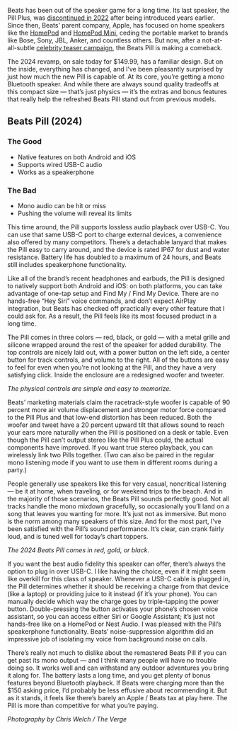 Beats has been out of the speaker game for a long time. Its last speaker, the Pill Plus, was [discontinued in 2022](/2022/1/10/22876792/apple-beats-pill-plus-battery-powered-speaker-discontinued) after being introduced years earlier. Since then, Beats’ parent company, Apple, has focused on home speakers like the [HomePod](/23578606/apple-homepod-2-second-gen-2023-siri-smart-speaker-review) and [HomePod Mini](/21561589/apple-homepod-mini-review), ceding the portable market to brands like Bose, Sony, JBL, Anker, and countless others. But now, after a not-at-all-subtle [celebrity teaser campaign](https://x.com/beatsbydre/status/1802824048474562753), the Beats Pill is making a comeback.

The 2024 revamp, on sale today for $149.99, has a familiar design. But on the inside, everything has changed, and I’ve been pleasantly surprised by just how much the new Pill is capable of. At its core, you’re getting a mono Bluetooth speaker. And while there are always sound quality tradeoffs at this compact size — that’s just physics — it’s the extras and bonus features that really help the refreshed Beats Pill stand out from previous models. 

## Beats Pill (2024)

### The Good

-   Native features on both Android and iOS
-   Supports wired USB-C audio
-   Works as a speakerphone

### The Bad

-   Mono audio can be hit or miss
-   Pushing the volume will reveal its limits

This time around, the Pill supports lossless audio playback over USB-C. You can use that same USB-C port to charge external devices, a convenience also offered by many competitors. There’s a detachable lanyard that makes the Pill easy to carry around, and the device is rated IP67 for dust and water resistance. Battery life has doubled to a maximum of 24 hours, and Beats still includes speakerphone functionality.

Like all of the brand’s recent headphones and earbuds, the Pill is designed to natively support both Android and iOS: on both platforms, you can take advantage of one-tap setup and Find My / Find My Device. There are no hands-free “Hey Siri” voice commands, and don’t expect AirPlay integration, but Beats has checked off practically every other feature that I could ask for. As a result, the Pill feels like its most focused product in a long time. 

The Pill comes in three colors — red, black, or gold — with a metal grille and silicone wrapped around the rest of the speaker for added durability. The top controls are nicely laid out, with a power button on the left side, a center button for track controls, and volume to the right. All of the buttons are easy to feel for even when you’re not looking at the Pill, and they have a very satisfying click. Inside the enclosure are a redesigned woofer and tweeter. 

*The physical controls are simple and easy to memorize.*

Beats’ marketing materials claim the racetrack-style woofer is capable of 90 percent more air volume displacement and stronger motor force compared to the Pill Plus and that low-end distortion has been reduced. Both the woofer and tweet have a 20 percent upward tilt that allows sound to reach your ears more naturally when the Pill is positioned on a desk or table. Even though the Pill can’t output stereo like the Pill Plus could, the actual components have improved. If you want true stereo playback, you can wirelessly link two Pills together. (Two can also be paired in the regular mono listening mode if you want to use them in different rooms during a party.)

People generally use speakers like this for very casual, noncritical listening — be it at home, when traveling, or for weekend trips to the beach. And in the majority of those scenarios, the Beats Pill sounds perfectly good. Not all tracks handle the mono mixdown gracefully, so occasionally you’ll land on a song that leaves you wanting for more. It’s just not as immersive. But mono is the norm among many speakers of this size. And for the most part, I’ve been satisfied with the Pill’s sound performance. It’s clear, can crank fairly loud, and is tuned well for today’s chart toppers.

*The 2024 Beats Pill comes in red, gold, or black.*

If you want the best audio fidelity this speaker can offer, there’s always the option to plug in over USB-C. I like having the choice, even if it might seem like overkill for this class of speaker. Whenever a USB-C cable is plugged in, the Pill determines whether it should be receiving a charge from that device (like a laptop) or providing juice to it instead (if it’s your phone). You can manually decide which way the charge goes by triple-tapping the power button. Double-pressing the button activates your phone’s chosen voice assistant, so you can access either Siri or Google Assistant; it’s just not hands-free like on a HomePod or Nest Audio. I was pleased with the Pill’s speakerphone functionality. Beats’ noise-suppression algorithm did an impressive job of isolating my voice from background noise on calls. 

There’s really not much to dislike about the remastered Beats Pill if you can get past its mono output — and I think many people will have no trouble doing so. It works well and can withstand any outdoor adventures you bring it along for. The battery lasts a long time, and you get plenty of bonus features beyond Bluetooth playback. If Beats were charging more than the $150 asking price, I’d probably be less effusive about recommending it. But as it stands, it feels like there’s barely an Apple / Beats tax at play here. The Pill is more than competitive for what you’re paying.

*Photography by Chris Welch / The Verge*
